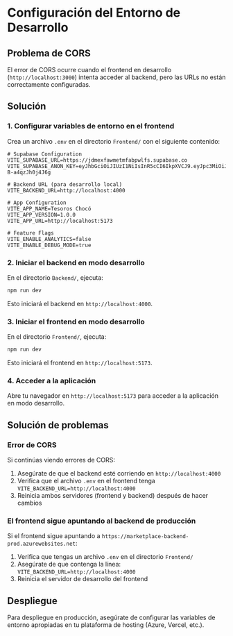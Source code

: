 # Configuración del Entorno de Desarrollo

## Problema de CORS

El error de CORS ocurre cuando el frontend en desarrollo (`http://localhost:3000`) intenta acceder al backend, pero las URLs no están correctamente configuradas.

## Solución

### 1. Configurar variables de entorno en el frontend

Crea un archivo `.env` en el directorio `Frontend/` con el siguiente contenido:

```env
# Supabase Configuration
VITE_SUPABASE_URL=https://jdmexfawmetmfabpwlfs.supabase.co
VITE_SUPABASE_ANON_KEY=eyJhbGciOiJIUzI1NiIsInR5cCI6IkpXVCJ9.eyJpc3MiOiJzdXBhYmFzZSIsInJlZiI6ImpkbWV4ZmF3bWV0bWZhYnB3bGZzIiwicm9sZSI6ImFub24iLCJpYXQiOjE3NTQ2MzAzMTYsImV4cCI6MjA3MDIwNjMxNn0.nb6WPz87vBq5CjZuL4LB8ZV45jeD-B-a4qzJh0j4J6g

# Backend URL (para desarrollo local)
VITE_BACKEND_URL=http://localhost:4000

# App Configuration
VITE_APP_NAME=Tesoros Chocó
VITE_APP_VERSION=1.0.0
VITE_APP_URL=http://localhost:5173

# Feature Flags
VITE_ENABLE_ANALYTICS=false
VITE_ENABLE_DEBUG_MODE=true
```

### 2. Iniciar el backend en modo desarrollo

En el directorio `Backend/`, ejecuta:

```bash
npm run dev
```

Esto iniciará el backend en `http://localhost:4000`.

### 3. Iniciar el frontend en modo desarrollo

En el directorio `Frontend/`, ejecuta:

```bash
npm run dev
```

Esto iniciará el frontend en `http://localhost:5173`.

### 4. Acceder a la aplicación

Abre tu navegador en `http://localhost:5173` para acceder a la aplicación en modo desarrollo.

## Solución de problemas

### Error de CORS

Si continúas viendo errores de CORS:

1. Asegúrate de que el backend esté corriendo en `http://localhost:4000`
2. Verifica que el archivo `.env` en el frontend tenga `VITE_BACKEND_URL=http://localhost:4000`
3. Reinicia ambos servidores (frontend y backend) después de hacer cambios

### El frontend sigue apuntando al backend de producción

Si el frontend sigue apuntando a `https://marketplace-backend-prod.azurewebsites.net`:

1. Verifica que tengas un archivo `.env` en el directorio `Frontend/`
2. Asegúrate de que contenga la línea: `VITE_BACKEND_URL=http://localhost:4000`
3. Reinicia el servidor de desarrollo del frontend

## Despliegue

Para despliegue en producción, asegúrate de configurar las variables de entorno apropiadas en tu plataforma de hosting (Azure, Vercel, etc.).